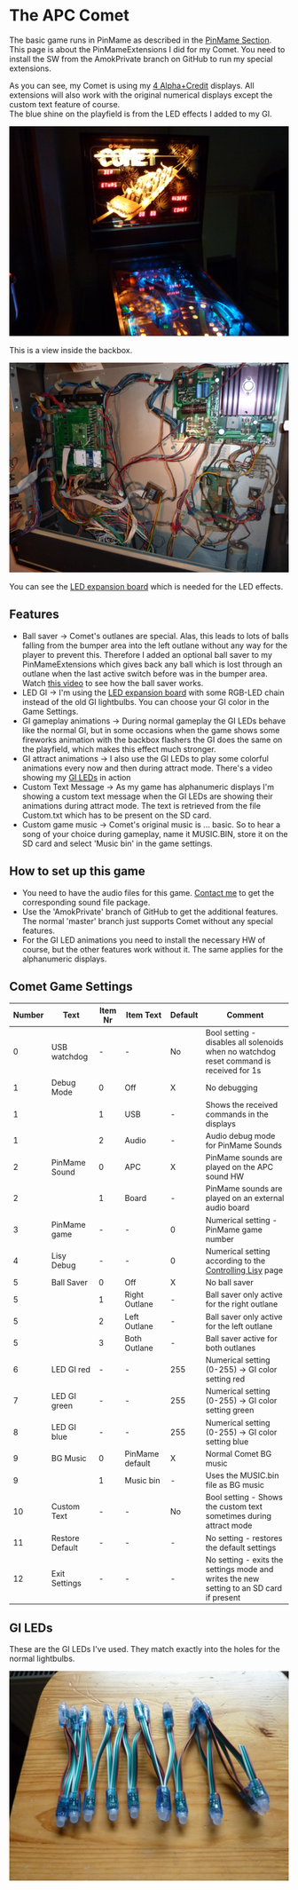 # The APC Comet

The basic game runs in PinMame as described in the [PinMame Section](https://github.com/AmokSolderer/APC/blob/master/DOC/PinMame.md).  
This page is about the PinMameExtensions I did for my Comet. You need to install the SW from the AmokPrivate branch on GitHub to run my special extensions. 

As you can see, my Comet is using my [4 Alpha+Credit](https://github.com/AmokSolderer/APC/blob/master/DOC/Sys7Alpha.md) displays. All extensions will also work with the original numerical displays except the custom text feature of course.  
The blue shine on the playfield is from the LED effects I added to my GI.

![APC Comet](https://github.com/AmokSolderer/APC/blob/V00.31/DOC/PICS/Comet.jpg)

This is a view inside the backbox.

![APC open Comet](https://github.com/AmokSolderer/APC/blob/V00.31/DOC/PICS/CometLED.jpg)

You can see the [LED expansion board](https://github.com/AmokSolderer/APC/blob/master/DOC/LEDexpBoard.md) which is needed for the LED effects.

## Features

* Ball saver -> Comet's outlanes are special. Alas, this leads to lots of balls falling from the bumper area into the left outlane without any way for the player to prevent this. Therefore I added an optional ball saver to my PinMameExtensions which gives back any ball which is lost through an outlane when the last active switch before was in the bumper area.  
Watch [this video](https://youtu.be/JbgMa_pn0Lo) to see how the ball saver works.
* LED GI -> I'm using the [LED expansion board](https://github.com/AmokSolderer/APC/blob/master/DOC/LEDexpBoard.md) with some RGB-LED chain instead of the old GI lightbulbs. You can choose your GI color in the Game Settings.
* GI gameplay animations -> During normal gameplay the GI LEDs behave like the normal GI, but in some occasions when the game shows some fireworks animation with the backbox flashers the GI does the same on the playfield, which makes this effect much stronger.
* GI attract animations -> I also use the GI LEDs to play some colorful animations every now and then during attract mode. There's a video showing my [GI LEDs](https://youtu.be/kLWVUdhSwfo) in action
* Custom Text Message -> As my game has alphanumeric displays I'm showing a custom text message when the GI LEDs are showing their animations during attract mode. The text is retrieved from the file Custom.txt which has to be present on the SD card.
* Custom game music -> Comet's original music is ... basic. So to hear a song of your choice during gameplay, name it MUSIC.BIN, store it on the SD card and select 'Music bin' in the game settings.

## How to set up this game

* You need to have the audio files for this game. [Contact me](https://github.com/AmokSolderer/APC/tree/master#feedback) to get the corresponding sound file package.
* Use the 'AmokPrivate' branch of GitHub to get the additional features. The normal 'master' branch just supports Comet without any special features.
* For the GI LED animations you need to install the necessary HW of course, but the other features work without it. The same applies for the alphanumeric displays.

## Comet Game Settings

| Number | Text  | Item Nr | Item Text | Default | Comment |
|--|--|--|--|--|--|
| 0 | USB watchdog | - | - | No | Bool setting - disables all solenoids when no watchdog reset command is received for 1s |
| 1 | Debug Mode | 0 | Off | X | No debugging |
| 1 |  | 1 | USB | - | Shows the received commands in the displays |
| 1 |  | 2 | Audio | - | Audio debug mode for PinMame Sounds |
| 2 | PinMame Sound | 0 | APC | X | PinMame sounds are played on the APC sound HW |
| 2 | | 1 | Board | - | PinMame sounds are played on an external audio board |
| 3 | PinMame game | - | - | 0 | Numerical setting - PinMame game number |
| 4 | Lisy Debug | - | - | 0 | Numerical setting according to the [Controlling Lisy](https://github.com/AmokSolderer/APC/blob/master/DOC/LisyDebug.md) page |
| 5 | Ball Saver | 0 | Off | X | No ball saver |
| 5 |  | 1 | Right Outlane | - | Ball saver only active for the right outlane |
| 5 |  | 2 | Left Outlane | - | Ball saver only active for the left outlane |
| 5 |  | 3 | Both Outlane | - | Ball saver active for both outlanes |
| 6 | LED GI red | - | - | 255 | Numerical setting (0-255) -> GI color setting red |
| 7 | LED GI green | - | - | 255 | Numerical setting (0-255) -> GI color setting green |
| 8 | LED GI blue | - | - | 255 | Numerical setting (0-255) -> GI color setting blue |
| 9 | BG Music | 0 | PinMame default | X | Normal Comet BG music |
| 9 |  | 1 | Music bin | - | Uses the MUSIC.bin file as BG music |
| 10 | Custom Text | - | - | No | Bool setting - Shows the custom text sometimes during attract mode |
| 11 | Restore Default | - | - | - | No setting - restores the default settings |
| 12 | Exit Settings | - | - | - | No setting - exits the settings mode and writes the new setting to an SD card if present |

## GI LEDs

These are the GI LEDs I've used. They match exactly into the holes for the normal lightbulbs.

![GI_LEDs](https://github.com/AmokSolderer/APC/blob/V00.31/DOC/PICS/GI_LEDs.jpg)
